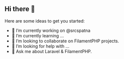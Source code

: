 ## Hi there 👋


Here are some ideas to get you started:

- 🔭 I’m currently working on @srcspatna
- 🌱 I’m currently learning ...
- 👯 I’m looking to collaborate on FilamentPHP projects.
- 🤔 I’m looking for help with ...
- 💬 Ask me about Laravel & FilamentPHP.

